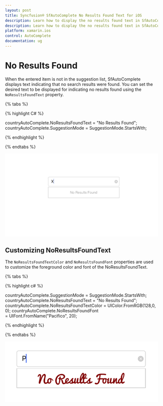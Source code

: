 ```yaml
---
layout: post
title: Syncfusion® SfAutoComplete No Results Found Text for iOS
description: Learn how to display the no results found text in SfAutoComplete control and customize the message for users.
description: Learn how to display the no results found text in SfAutoComplete control and customize the message for users.
platform: xamarin.ios
control: AutoComplete
documentation: ug
---
```


# No Results Found

When the entered item is not in the suggestion list, SfAutoComplete displays text indicating that no search results were found. You can set the desired text to be displayed for indicating no results found using the `NoResultsFoundText` property.

{% tabs %}

{% highlight C# %}

countryAutoComplete.NoResultsFoundText = "No Results Found";
countryAutoComplete.SuggestionMode = SuggestionMode.StartsWith;

{% endhighlight %}

{% endtabs %}

![NoResultsFound](images/NoResultsFound.png)

## Customizing NoResultsFoundText

The `NoResultsFoundTextColor` and `NoResultsFoundFont` properties are used to customize the foreground color and font of the NoResultsFoundText.

{% tabs %}

{% highlight c# %}

countryAutoComplete.SuggestionMode = SuggestionMode.StartsWith;
countryAutoComplete.NoResultsFoundText = "No Results Found";
countryAutoComplete.NoResultsFoundTextColor = UIColor.FromRGB(128,0,0);
countryAutoComplete.NoResultsFoundFont = UIFont.FromName("Pacifico", 20);

{% endhighlight %}

{% endtabs %}

![NoResultsFound_Customization](images/NoResultsFound_Customization.png)
